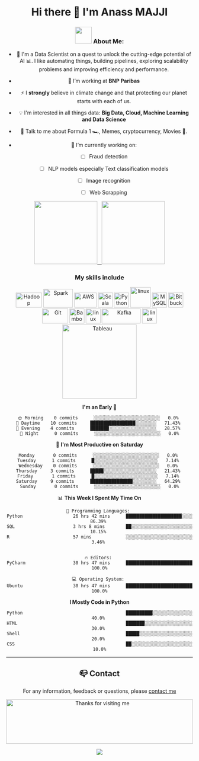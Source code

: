 <h1 align="center"> Hi there 👋 I'm Anass MAJJI</h1>



<center>



### <img src="https://github.com/TheDudeThatCode/TheDudeThatCode/blob/master/Assets/Developer.gif" width="45" /> About Me:

- 🏦 I'm a Data Scientist on a quest to unlock the cutting-edge potential of AI :bar_chart:. I like automating things, building pipelines, exploring scalability problems and improving efficiency and performance. 
- 🌱 I’m working at **BNP Paribas**
- ⚡ I **strongly** believe in climate change and that protecting our planet starts with each of us.

- :bulb: I'm interested in all things data: **Big Data, Cloud, Machine Learning and Data Science**
- 💬 Talk to me about Formula 1 :racing_car:, Memes, cryptocurrency, Movies 🎥.
- 🔭 I’m currently working on:
  - [ ] Fraud detection
  - [ ] NLP models especially Text classification models
  - [ ] Image recognition
  - [ ] Web Scrapping 



<div align="center" vertical-align="middle">
    <a href="https://github.com/amajji" targer="_blank"> 
    <img height="170" src="https://github-readme-stats.vercel.app/api?username=amajji&show_icons=true&theme=tokyonight&disable_animations=false"> &nbsp;
    <img height="170" src="https://github-readme-stats.vercel.app/api/top-langs/?username=amajji&layout=compact&theme=tokyonight&langs_count=6&hide=ShaderLab"> 
    </a>
</div>



### My skills include 

<p align="center">
  <img title="Hadoop" alt="Hadoop" src="https://raw.githubusercontent.com/Thomas-George-T/Thomas-George-T/master/assets/hadoop.svg" width="70" height="40" />
  <img title="Spark" alt="Spark" src="https://raw.githubusercontent.com/Thomas-George-T/Thomas-George-T/master/assets/apache_spark.svg" width="80" height="50" />
  <img title="AWS" alt="AWS" src="https://raw.githubusercontent.com/Thomas-George-T/Thomas-George-T/master/assets/aws.svg" width="60" height="40" />
  <img title="Scala" alt="Scala" src="https://raw.githubusercontent.com/Thomas-George-T/Thomas-George-T/master/assets/scala.svg" width="40" height="40" />
  <img title="Python" alt="Python" src="https://raw.githubusercontent.com/Thomas-George-T/Thomas-George-T/master/assets/python.svg" width="40" height="40" />
  <img title="R" alt="linux" src="https://raw.githubusercontent.com/Thomas-George-T/Thomas-George-T/master/assets/r-lang.svg" width="55" />
  <img title="MySQL" alt="MySQL" src="https://raw.githubusercontent.com/Thomas-George-T/Thomas-George-T/master/assets/mysql.svg" width="40" height="40" />
  <img title="Bitbucket" alt="Bitbucket" src="https://raw.githubusercontent.com/Thomas-George-T/Thomas-George-T/master/assets/bitbucket.svg" height="40" />
  <img title="Git" alt="Git" src="https://raw.githubusercontent.com/Thomas-George-T/Thomas-George-T/master/assets/git.svg" width="70" height="40" />
  <img title="Bamboo" alt="Bamboo" src="https://raw.githubusercontent.com/Thomas-George-T/Thomas-George-T/master/assets/bamboo.svg" width="40" height="40" /> 
  <img title="jira" alt="linux" src="https://raw.githubusercontent.com/Thomas-George-T/Thomas-George-T/master/assets/jira.svg" width="40" />
  <img title="Kafka" alt="Kafka" src="https://raw.githubusercontent.com/Thomas-George-T/Thomas-George-T/master/assets/kafka.svg" width="105" height="40" />
  <img title="linux" alt="linux" src="https://raw.githubusercontent.com/Thomas-George-T/Thomas-George-T/master/assets/linux-tux.svg" width="40" />  
  <img title="Tableau" alt="Tableau" src="https://raw.githubusercontent.com/Thomas-George-T/Thomas-George-T/master/assets/tableau.svg" width="200" />
</p>


**I'm an Early 🐤** 

```text
🌞 Morning    0 commits      ░░░░░░░░░░░░░░░░░░░░░░░░░   0.0% 
🌆 Daytime    10 commits     █████████████████░░░░░░░░   71.43% 
🌃 Evening    4 commits      ███████░░░░░░░░░░░░░░░░░░   28.57% 
🌙 Night      0 commits      ░░░░░░░░░░░░░░░░░░░░░░░░░   0.0%

```
📅 **I'm Most Productive on Saturday** 

```text
Monday       0 commits      ░░░░░░░░░░░░░░░░░░░░░░░░░   0.0% 
Tuesday      1 commits      █░░░░░░░░░░░░░░░░░░░░░░░░   7.14% 
Wednesday    0 commits      ░░░░░░░░░░░░░░░░░░░░░░░░░   0.0% 
Thursday     3 commits      █████░░░░░░░░░░░░░░░░░░░░   21.43% 
Friday       1 commits      █░░░░░░░░░░░░░░░░░░░░░░░░   7.14% 
Saturday     9 commits      ████████████████░░░░░░░░░   64.29% 
Sunday       0 commits      ░░░░░░░░░░░░░░░░░░░░░░░░░   0.0%

```


📊 **This Week I Spent My Time On** 

```text
💬 Programming Languages: 
Python                   26 hrs 42 mins      █████████████████████░░░░   86.39% 
SQL                      3 hrs 8 mins        ██░░░░░░░░░░░░░░░░░░░░░░░   10.15% 
R                        57 mins             ░░░░░░░░░░░░░░░░░░░░░░░░░   3.46% 


🔥 Editors: 
PyCharm                  30 hrs 47 mins      █████████████████████████   100.0%

💻 Operating System: 
Ubuntu                   30 hrs 47 mins      █████████████████████████   100.0%

```

**I Mostly Code in Python** 

```text
Python                                       ██████████░░░░░░░░░░░░░░░   40.0% 
HTML                                         ███████░░░░░░░░░░░░░░░░░░   30.0% 
Shell                                        █████░░░░░░░░░░░░░░░░░░░░   20.0% 
CSS                                          ██░░░░░░░░░░░░░░░░░░░░░░░   10.0%

```



  
---
## :mailbox_closed: Contact
For any information, feedback or questions, please [contact me][anass-email]

<img height="120" alt="Thanks for visiting me" width="100%" src="https://raw.githubusercontent.com/BrunnerLivio/brunnerlivio/master/images/marquee.svg" />
<p align="center">
  <img src="https://capsule-render.vercel.app/api?type=waving&color=gradient&height=60&section=footer&width=100"/>
</p>



[anass-email]: mailto:anassmajji34@gmail.com
